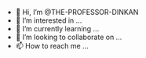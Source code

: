 - 👋 Hi, I’m @THE-PROFESSOR-DINKAN
- 👀 I’m interested in ...
- 🌱 I’m currently learning ...
- 💞️ I’m looking to collaborate on ...
- 📫 How to reach me ...

<!---
THE-PROFESSOR-DINKAN/THE-PROFESSOR-DINKAN is a ✨ special ✨ repository because its `README.md` (this file) appears on your GitHub profile.
You can click the Preview link to take a look at your changes.
--->
